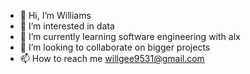 - 👋 Hi, I’m Williams
- 👀 I’m interested in data
- 🌱 I’m currently learning software engineering with alx 
- 💞️ I’m looking to collaborate on bigger projects
- 📫 How to reach me willgee9531@gmail.com

<!---
willgee9531/willgee9531 is a ✨ special ✨ repository because its `README.md` (this file) appears on your GitHub profile.
You can click the Preview link to take a look at your changes.
--->
